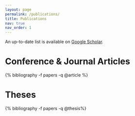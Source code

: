 ```yaml
---
layout: page
permalink: /publications/
title: Publications
nav: true
nav_order: 1
---
```

<p>An up-to-date list is available on <a href="https://scholar.google.com/citations?user=YmHEJCoAAAAJ&hl=en" target="_blank" rel="noopener noreferrer">Google Scholar</a>.</p>

<div class="publications">

<h1>Conference &amp; Journal Articles</h1>
{% bibliography -f papers -q @article %}

<h1>Theses</h1>
{% bibliography -f papers -q @thesis%}

</div>